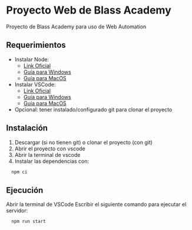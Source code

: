 
# Proyecto Web de Blass Academy

Proyecto de Blass Academy para uso de Web Automation 

## Requerimientos

* Instalar Node:
  * [Link Oficial](https://nodejs.org/en/download)
  * [Guía para Windows](https://www.youtube.com/watch?v=M_veZSGIX_w)
  * [Guía para MacOS](https://www.youtube.com/watch?v=CDcf1sJZTlE)
* Instalar VSCode:
  * [Link Oficial](https://code.visualstudio.com/download)
  * [Guía para Windows](https://www.youtube.com/watch?v=FwOJXIN2_po)
  * [Guía para MacOS](https://www.youtube.com/watch?v=A84-F-JWb2g)
* Opcional: tener instalado/configurado git para clonar el proyecto

## Instalación

1. Descargar (si no tienen git) o clonar el proyecto (con git)
2. Abrir el proyecto con vscode
3. Abrir la terminal de vscode 
4. Instalar las dependencias con:

```bash
  npm ci
```     
    
## Ejecución

Abrir la terminal de VSCode
Escribir el siguiente comando para ejecutar el servidor:

```bash
  npm run start
```
    
